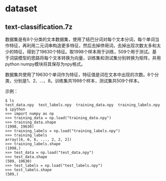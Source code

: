 # dataset


## text-classification.7z

数据集是有8个分类的文本数据集，使用了结巴分词对每个文本分词，每个单词当作特征，再利用二元词串构造更多特征，然后去掉停用词，去掉出现次数太多和太少的特征，得到了19630个特征。取1998个样本用于训练，509个用于测试。基于词袋模型的思路将每个文本转换为向量，训练集和测试集分别转换为矩阵，并用python numpy模块将其保存为npy格式。

数据集共使用了19630个单词作为特征，特征值是词在文本中出现的次数。8个分类，分别是1、2、...、8。训练集共1998个样本，测试集共509个样本。

示例：
```
$ ls
test_data.npy  test_labels.npy  training_data.npy  training_labels.npy
$ ipython
>>> import numpy as np
>>> training_data = np.load("training_data.npy")
>>> training_data.shape
(1998, 19630)
>>> training_labels = np.load("training_labels.npy")
>>> training_labels
array([6, 6, 6, ..., 2, 2, 2])
>>> training_labels.shape
(1998,)
>>> test_data = np.load("test_data.npy")
>>> test_data.shape
(509, 19630)
>>> test_labels = np.load("test_labels.npy")
>>> test_labels.shape
(509,)
```
